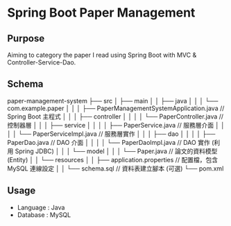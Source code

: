 # Spring Boot Paper Management
## Purpose
Aiming to category the paper I read using Spring Boot with MVC & Controller-Service-Dao.
## Schema
paper-management-system
├── src
│   ├── main
│   │   ├── java
│   │   │   └── com.example.paper
│   │   │       ├── PaperManagementSystemApplication.java  // Spring Boot 主程式
│   │   │       ├── controller
│   │   │       │   └── PaperController.java               // 控制器層
│   │   │       ├── service
│   │   │       │   ├── PaperService.java                  // 服務層介面
│   │   │       │   └── PaperServiceImpl.java              // 服務層實作
│   │   │       ├── dao
│   │   │       │   ├── PaperDao.java                      // DAO 介面
│   │   │       │   └── PaperDaoImpl.java                  // DAO 實作 (利用 Spring JDBC)
│   │   │       └── model
│   │   │           └── Paper.java                         // 論文的資料模型 (Entity)
│   │   └── resources
│   │       ├── application.properties                   // 配置檔，包含 MySQL 連線設定
│   │       └── schema.sql                               // 資料表建立腳本 (可選)
└── pom.xml

## Usage
- Language : Java
- Database : MySQL